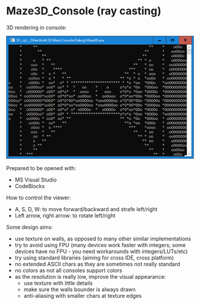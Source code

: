 # Maze3D_Console (ray casting)
3D rendering in console:

![Snapshot](/Snapshot.png)

Prepared to be opened with:
- MS Visual Studio
- CodeBlocks

How to control the viewer:
- A, S, D, W: to move forward/backward and strafe left/right
- Left arrow, right arrow: to rotate left/right

Some design aims:
- use texture on walls, as opposed to many other similar implementations
- try to avoid using FPU (many devices work faster with integers; some devices have no FPU - you need workarounds with integers/LUTs/etc)
- try using standard libraries (aiming for cross IDE, cross platform)
- no extended ASCII chars as they are sometimes not really standard
- no colors as not all consoles support colors
- as the resolution is really low, improve the visual appearance:
    - use texture with little details
    - make sure the walls bounder is always drawn
    - anti-aliasing with smaller chars at texture edges
	
